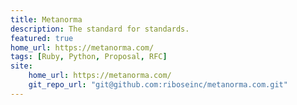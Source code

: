 ```yaml
---
title: Metanorma
description: The standard for standards.
featured: true
home_url: https://metanorma.com/
tags: [Ruby, Python, Proposal, RFC]
site:
    home_url: https://metanorma.com/
    git_repo_url: "git@github.com:riboseinc/metanorma.com.git"
---
```

